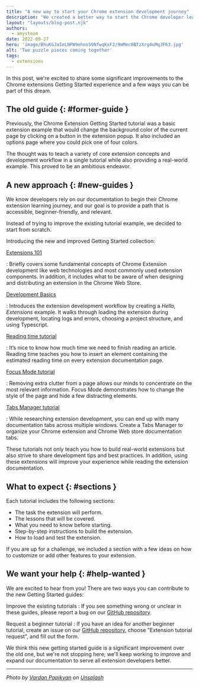 ```yaml
---
title: "A new way to start your Chrome extension development journey"
description: "We created a better way to start the Chrome developer learning journey."  
layout: "layouts/blog-post.njk"
authors:
  - amysteam
date: 2022-09-27
hero: 'image/BhuKGJaIeLNPW9ehns59NfwqKxF2/9mMec0BTzXrg4uMqJF63.jpg'
alt: 'Two puzzle pieces coming together'
tags:
  - extensions
---
```


In this post, we're excited to share some significant improvements to the Chrome extensions Getting Started experience and a few ways you can be part of this dream.

## The old guide {: #former-guide }

Previously, the Chrome Extension Getting Started tutorial was a basic extension example that would change the background color of the current page by clicking on a button in the extension popup. It also included an options page where you could pick one of four colors.

The thought was to teach a variety of core extension concepts and development workflow in a single tutorial while also providing a real-world example. This proved to be an ambitious endeavor.

## A new approach {: #new-guides }

We know developers rely on our documentation to begin their Chrome extension learning journey, and our goal is to provide a path that is accessible, beginner-friendly, and relevant.

Instead of trying to improve the existing tutorial example, we decided to start from scratch.

Introducing the new and improved Getting Started collection:

[Extensions 101][doc-ext-101]

: Briefly covers some fundamental concepts of Chrome Extension development like web technologies and most commonly used extension components. In addition, it includes what to be aware of when designing and distributing an extension in the Chrome Web Store. 

[Development Basics][doc-dev-basics]

: Introduces the extension development workflow by creating a _Hello, Extensions_ example. It walks through loading the extension during development, locating logs and errors, choosing a project structure, and using Typescript.

[Reading time tutorial][tut-reading-time]

: It’s nice to know how much time we need to finish reading an article. Reading time teaches you how to insert an element containing the estimated reading time on every extension documentation page.

[Focus Mode tutorial][tut-focus-mode]

: Removing extra clutter from a page allows our minds to concentrate on the most relevant information. Focus Mode demonstrates how to change the style of the page and hide a few distracting elements.

[Tabs Manager tutorial][tut-tabs-manager]

: While researching extension development, you can end up with many documentation tabs across multiple windows. Create a Tabs Manager to organize your Chrome extension and Chrome Web store documentation tabs.

These tutorials not only teach you how to build real-world extensions but also strive to share development tips and best practices. In addition, using these extensions will improve your experience while reading the extension documentation.

## What to expect {: #sections }

Each tutorial includes the following sections:
- The task the extension will perform. 
- The lessons that will be covered.
- What you need to know before starting.
- Step-by-step instructions to build the extension. 
- How to load and test the extension.

If you are up for a challenge, we included a section with a few ideas on how to customize or add other features to your extension.

## We want your help {: #help-wanted }

We are excited to hear from you! There are two ways you can contribute to the new Getting Started guides:

Improve the existing tutorials
: If you see something wrong or unclear in these guides, please report a bug on our [GitHub repository][github-ext-doc-issue].

Request a beginner tutorial
: If you have an idea for another beginner tutorial, create an issue on our [GitHub repository][github-ext-doc-issue], choose "Extension tutorial request", and fill out the form. 

We think this new getting started guide is a significant improvement over the old one, but we're not stopping here; we'll keep working to improve and expand our documentation to serve all extension developers better.

---

_Photo by [Vardan Papikyan][unsplash-vardan] on [Unsplash][unsplash]_

[doc-ext-101]: /docs/extensions/mv3/getstarted/extensions-101
[doc-dev-basics]: /docs/extensions/mv3/getstarted/development-basics
[github-ext-doc-issue]: https://github.com/GoogleChrome/developer.chrome.com/issues/new/choose
[tut-focus-mode]: /docs/extensions/mv3/getstarted/tut-focus-mode
[tut-reading-time]: /docs/extensions/mv3/getstarted/tut-reading-time
[tut-tabs-manager]: /docs/extensions/mv3/getstarted/tut-tabs-manager
[unsplash]: https://unsplash.com/?utm_source=unsplash&utm_medium=referral&utm_content=creditCopyText
[unsplash-vardan]: https://unsplash.com/@varpap?utm_source=unsplash&utm_medium=referral&utm_content=creditCopyText 

